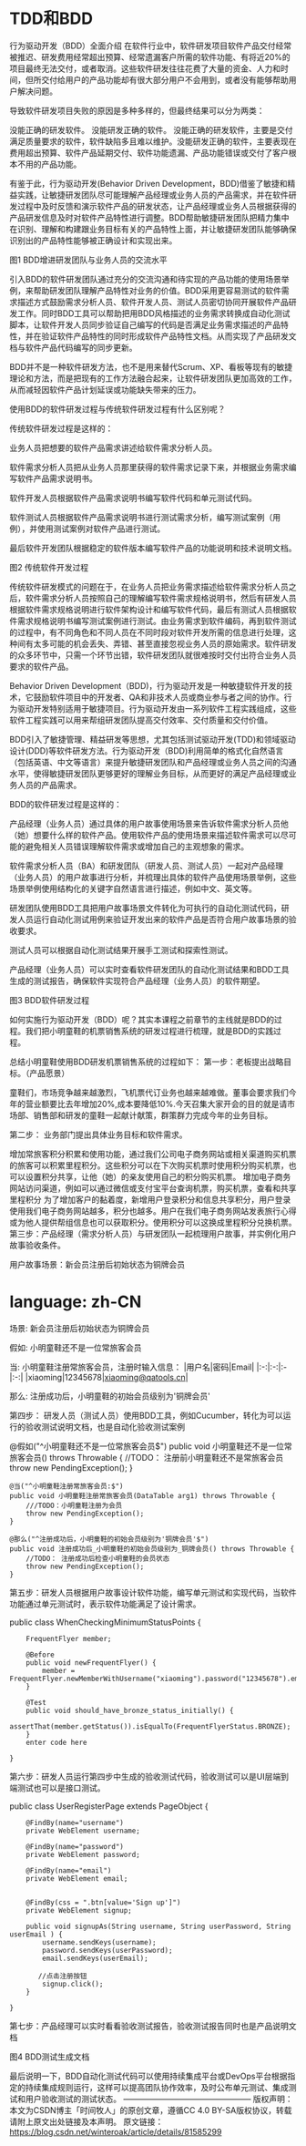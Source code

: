 # TDD和BDD

行为驱动开发（BDD）全面介绍
在软件行业中，软件研发项目软件产品交付经常被推迟、研发费用经常超出预算、经常遗漏客户所需的软件功能、有将近20%的项目最终无法交付，或者取消。这些软件研发往往花费了大量的资金、人力和时间，但所交付给用户的产品功能却有很大部分用户不会用到，或者没有能够帮助用户解决问题。

导致软件研发项目失败的原因是多种多样的，但最终结果可以分为两类：

没能正确的研发软件。
没能研发正确的软件。
没能正确的研发软件，主要是交付满足质量要求的软件，软件缺陷多且难以维护。没能研发正确的软件，主要表现在费用超出预算、软件产品延期交付、软件功能遗漏、产品功能错误或交付了客户根本不用的产品功能。

有鉴于此，行为驱动开发(Behavior Driven Development，BDD)借鉴了敏捷和精益实践，让敏捷研发团队尽可能理解产品经理或业务人员的产品需求，并在软件研发过程中及时反馈和演示软件产品的研发状态，让产品经理或业务人员根据获得的产品研发信息及时对软件产品特性进行调整。BDD帮助敏捷研发团队把精力集中在识别、理解和构建跟业务目标有关的产品特性上面，并让敏捷研发团队能够确保识别出的产品特性能够被正确设计和实现出来。


图1 BDD增进研发团队与业务人员的交流水平

引入BDD的软件研发团队通过充分的交流沟通和待实现的产品功能的使用场景举例，来帮助研发团队理解产品特性对业务的价值。BDD采用更容易测试的软件需求描述方式鼓励需求分析人员、软件开发人员、测试人员密切协同开展软件产品研发工作。同时BDD工具可以帮助把用BDD风格描述的业务需求转换成自动化测试脚本，让软件开发人员同步验证自己编写的代码是否满足业务需求描述的产品特性，并在验证软件产品特性的同时形成软件产品特性文档。从而实现了产品研发文档与软件产品代码编写的同步更新。

BDD并不是一种软件研发方法，也不是用来替代Scrum、XP、看板等现有的敏捷理论和方法，而是把现有的工作方法融合起来，让软件研发团队更加高效的工作，从而减轻因软件产品计划延误或功能缺失带来的压力。

使用BDD的软件研发过程与传统软件研发过程有什么区别呢？

传统软件研发过程是这样的：

业务人员把想要的软件产品需求讲述给软件需求分析人员。

软件需求分析人员把从业务人员那里获得的软件需求记录下来，并根据业务需求编写软件产品需求说明书。

软件开发人员根据软件产品需求说明书编写软件代码和单元测试代码。

软件测试人员根据软件产品需求说明书进行测试需求分析，编写测试案例（用例），并使用测试案例对软件产品进行测试。

最后软件开发团队根据稳定的软件版本编写软件产品的功能说明和技术说明文档。


图2 传统软件开发过程

传统软件研发模式的问题在于，在业务人员把业务需求描述给软件需求分析人员之后，软件需求分析人员按照自己的理解编写软件需求规格说明书，然后有研发人员根据软件需求规格说明进行软件架构设计和编写软件代码，最后有测试人员根据软件需求规格说明书编写测试案例进行测试。由业务需求到软件编码，再到软件测试的过程中，有不同角色和不同人员在不同时段对软件开发所需的信息进行处理，这种间有太多可能的机会丢失、弄错、甚至直接忽视业务人员的原始需求。软件研发的众多环节中，只需一个环节出错，软件研发团队就很难按时交付出符合业务人员要求的软件产品。

Behavior Driven Development（BDD)，行为驱动开发是一种敏捷软件开发的技术，它鼓励软件项目中的开发者、QA和非技术人员或商业参与者之间的协作。行为驱动开发特别适用于敏捷项目。行为驱动开发由一系列软件工程实践组成，这些软件工程实践可以用来帮组研发团队提高交付效率、交付质量和交付价值。

BDD引入了敏捷管理、精益研发等思想，尤其包括测试驱动开发(TDD)和领域驱动设计(DDD)等软件研发方法。行为驱动开发（BDD)利用简单的格式化自然语言（包括英语、中文等语言）来提升敏捷研发团队和产品经理或业务人员之间的沟通水平，使得敏捷研发团队更够更好的理解业务目标，从而更好的满足产品经理或业务人员的产品需求。

BDD的软件研发过程是这样的：

产品经理（业务人员）通过具体的用户故事使用场景来告诉软件需求分析人员他（她）想要什么样的软件产品。使用软件产品的使用场景来描述软件需求可以尽可能的避免相关人员错误理解软件需求或增加自己的主观想象的需求。

软件需求分析人员（BA）和研发团队（研发人员、测试人员）一起对产品经理（业务人员）的用户故事进行分析，并梳理出具体的软件产品使用场景举例，这些场景举例使用结构化的关键字自然语言进行描述，例如中文、英文等。

研发团队使用BDD工具把用户故事场景文件转化为可执行的自动化测试代码，研发人员运行自动化测试用例来验证开发出来的软件产品是否符合用户故事场景的验收要求。

测试人员可以根据自动化测试结果开展手工测试和探索性测试。

产品经理（业务人员）可以实时查看软件研发团队的自动化测试结果和BDD工具生成的测试报告，确保软件实现符合产品经理（业务人员）的软件期望。


图3 BDD软件研发过程

如何实施行为驱动开发（BDD）呢？其实本课程之前章节的主线就是BDD的过程。我们把小明童鞋的机票销售系统的研发过程进行梳理，就是BDD的实践过程。

总结小明童鞋使用BDD研发机票销售系统的过程如下：
第一步：老板提出战略目标。（产品愿景）

童鞋们，市场竞争越来越激烈，飞机票代订业务也越来越难做。董事会要求我们今年的营业额要比去年增加20%,成本要降低10%.今天召集大家开会的目的就是请市场部、销售部和研发的童鞋一起献计献策，群策群力完成今年的业务目标。

第二步： 业务部门提出具体业务目标和软件需求。

增加常旅客积分积累和使用功能，通过我们公司电子商务网站或相关渠道购买机票的旅客可以积累里程积分。这些积分可以在下次购买机票时使用积分购买机票，也可以设置积分共享，让他（她）的亲友使用自己的积分购买机票。
增加电子商务网站访问渠道，例如可以通过微信或支付宝平台查询机票，购买机票，查看和共享里程积分
为了增加客户的黏着度，新增用户登录积分和信息共享积分，用户登录使用我们电子商务网站越多，积分也越多。用户在我们电子商务网站发表旅行心得或为他人提供帮组信息也可以获取积分。使用积分可以这换成里程积分兑换机票。
第三步：产品经理（需求分析人员）与研发团队一起梳理用户故事，并实例化用户故事验收条件。

用户故事场景：新会员注册后初始状态为铜牌会员

# language: zh-CN

场景: 新会员注册后初始状态为铜牌会员

假如: 小明童鞋还不是一位常旅客会员

当: 小明童鞋注册常旅客会员，注册时输入信息：
|用户名|密码|Email|
|:-:|:-:|:-|:-:|
|xiaoming|12345678|xiaoming@qatools.cn|

那么: 注册成功后，小明童鞋的初始会员级别为'铜牌会员'

第四步： 研发人员（测试人员）使用BDD工具，例如Cucumber，转化为可以运行的验收测试说明文档，也是自动化验收测试案例

 @假如("^小明童鞋还不是一位常旅客会员$")
    public void 小明童鞋还不是一位常旅客会员() throws Throwable {
        //TODO： 注册前小明童鞋还不是常旅客会员
        throw new PendingException();
    }
    
    @当("^小明童鞋注册常旅客会员:$")
    public void 小明童鞋注册常旅客会员(DataTable arg1) throws Throwable {
        ///TODO：小明童鞋注册为会员
        throw new PendingException();
    }
    
    @那么("^注册成功后，小明童鞋的初始会员级别为'铜牌会员'$")
    public void 注册成功后_小明童鞋的初始会员级别为_铜牌会员() throws Throwable {
        //TODO： 注册成功后检查小明童鞋的会员状态
        throw new PendingException();
    }
第五步：研发人员根据用户故事设计软件功能，编写单元测试和实现代码，当软件功能通过单元测试时，表示软件功能满足了设计需求。

public class WhenCheckingMinimumStatusPoints {
    
        FrequentFlyer member;
    
        @Before
        public void newFrequentFlyer() {
            member = FrequentFlyer.newMemberWithUsername("xiaoming").password("12345678").email("xiaoming@toolsqa.cn");
        }
    
        @Test
        public void should_have_bronze_status_initially() {
    	        assertThat(member.getStatus()).isEqualTo(FrequentFlyerStatus.BRONZE);
        }
        enter code here
    
    }
第六步：研发人员运行第四步中生成的验收测试代码，验收测试可以是UI层端到端测试也可以是接口测试。

 public class UserRegisterPage extends PageObject {
 
	    @FindBy(name="username")
        private WebElement username;
 
		@FindBy(name="password")
        private WebElement password;
        
		@FindBy(name="email")
        private WebElement email;
        
		
        @FindBy(css = ".btn[value='Sign up']")
        private WebElement signup;
 
        public void signupAs(String username, String userPassword, String userEmail ) {
            username.sendKeys(username);
            password.sendKeys(userPassword);
            email.sendKeys(userEmail);
           
           //点击注册按钮
            signup.click();
        }
 
    }
第七步：产品经理可以实时看看验收测试报告，验收测试报告同时也是产品说明文档


图4 BDD测试生成文档

最后说明一下，BDD自动化测试代码可以使用持续集成平台或DevOps平台根据指定的持续集成规则运行，这样可以提高团队协作效率，及时公布单元测试、集成测试和用户验收测试的测试状态。
————————————————
版权声明：本文为CSDN博主「时间牧人」的原创文章，遵循CC 4.0 BY-SA版权协议，转载请附上原文出处链接及本声明。
原文链接：https://blog.csdn.net/winteroak/article/details/81585299